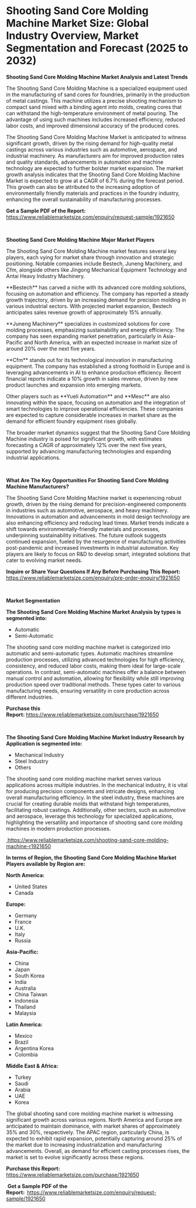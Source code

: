 <p><h1>Shooting Sand Core Molding Machine Market Size: Global Industry Overview, Market Segmentation and Forecast (2025 to 2032)</h1></p><p><strong>Shooting Sand Core Molding Machine Market Analysis and Latest Trends</strong></p>
<p><p>The Shooting Sand Core Molding Machine is a specialized equipment used in the manufacturing of sand cores for foundries, primarily in the production of metal castings. This machine utilizes a precise shooting mechanism to compact sand mixed with a binding agent into molds, creating cores that can withstand the high-temperature environment of metal pouring. The advantage of using such machines includes increased efficiency, reduced labor costs, and improved dimensional accuracy of the produced cores.</p><p>The Shooting Sand Core Molding Machine Market is anticipated to witness significant growth, driven by the rising demand for high-quality metal castings across various industries such as automotive, aerospace, and industrial machinery. As manufacturers aim for improved production rates and quality standards, advancements in automation and machine technology are expected to further bolster market expansion. The market growth analysis indicates that the Shooting Sand Core Molding Machine Market is expected to grow at a CAGR of 6.7% during the forecast period. This growth can also be attributed to the increasing adoption of environmentally friendly materials and practices in the foundry industry, enhancing the overall sustainability of manufacturing processes.</p></p>
<p><strong>Get a Sample PDF of the Report:&nbsp;</strong> <a href="https://www.reliablemarketsize.com/enquiry/request-sample/1921650?utm_campaign=2176&utm_medium=2&utm_source=Github&utm_content=ia&utm_term=12042025&utm_id=shooting-sand-core-molding-machine">https://www.reliablemarketsize.com/enquiry/request-sample/1921650</a></p>
<p>&nbsp;</p>
<p><strong>Shooting Sand Core Molding Machine Major Market Players</strong></p>
<p><p>The Shooting Sand Core Molding Machine market features several key players, each vying for market share through innovation and strategic positioning. Notable companies include Bestech, Juneng Machinery, and Cfm, alongside others like Jingong Mechanical Equipment Technology and Antai Heavy Industry Machinery.</p><p>**Bestech** has carved a niche with its advanced core molding solutions, focusing on automation and efficiency. The company has reported a steady growth trajectory, driven by an increasing demand for precision molding in various industrial sectors. With projected market expansion, Bestech anticipates sales revenue growth of approximately 15% annually.</p><p>**Juneng Machinery** specializes in customized solutions for core molding processes, emphasizing sustainability and energy efficiency. The company has seen expanding market penetration, particularly in Asia-Pacific and North America, with an expected increase in market size of around 20% over the next five years.</p><p>**Cfm** stands out for its technological innovation in manufacturing equipment. The company has established a strong foothold in Europe and is leveraging advancements in AI to enhance production efficiency. Recent financial reports indicate a 10% growth in sales revenue, driven by new product launches and expansion into emerging markets.</p><p>Other players such as **Yueli Automation** and **Mesc** are also innovating within the space, focusing on automation and the integration of smart technologies to improve operational efficiencies. These companies are expected to capture considerable increases in market share as the demand for efficient foundry equipment rises globally.</p><p>The broader market dynamics suggest that the Shooting Sand Core Molding Machine industry is poised for significant growth, with estimates forecasting a CAGR of approximately 12% over the next five years, supported by advancing manufacturing technologies and expanding industrial applications.</p></p>
<p>&nbsp;</p>
<p><strong>What Are The Key Opportunities For Shooting Sand Core Molding Machine Manufacturers?</strong></p>
<p><p>The Shooting Sand Core Molding Machine market is experiencing robust growth, driven by the rising demand for precision-engineered components in industries such as automotive, aerospace, and heavy machinery. Innovations in automation and advancements in mold design technology are also enhancing efficiency and reducing lead times. Market trends indicate a shift towards environmentally-friendly materials and processes, underpinning sustainability initiatives. The future outlook suggests continued expansion, fueled by the resurgence of manufacturing activities post-pandemic and increased investments in industrial automation. Key players are likely to focus on R&D to develop smart, integrated solutions that cater to evolving market needs.</p></p>
<p><strong>Inquire or Share Your Questions If Any Before Purchasing This Report:</strong> <a href="https://www.reliablemarketsize.com/enquiry/pre-order-enquiry/1921650?utm_campaign=2176&utm_medium=2&utm_source=Github&utm_content=ia&utm_term=12042025&utm_id=shooting-sand-core-molding-machine">https://www.reliablemarketsize.com/enquiry/pre-order-enquiry/1921650</a></p>
<p>&nbsp;</p>
<p><strong>Market Segmentation</strong></p>
<p><strong>The Shooting Sand Core Molding Machine Market Analysis by types is segmented into:</strong></p>
<p><ul><li>Automatic</li><li>Semi-Automatic</li></ul></p>
<p><p>The shooting sand core molding machine market is categorized into automatic and semi-automatic types. Automatic machines streamline production processes, utilizing advanced technologies for high efficiency, consistency, and reduced labor costs, making them ideal for large-scale operations. In contrast, semi-automatic machines offer a balance between manual control and automation, allowing for flexibility while still improving production speed over traditional methods. These types cater to various manufacturing needs, ensuring versatility in core production across different industries.</p></p>
<p><strong>Purchase this Report:&nbsp;</strong><a href="https://www.reliablemarketsize.com/purchase/1921650?utm_campaign=2176&utm_medium=2&utm_source=Github&utm_content=ia&utm_term=12042025&utm_id=shooting-sand-core-molding-machine">https://www.reliablemarketsize.com/purchase/1921650</a></p>
<p>&nbsp;</p>
<p><strong>The Shooting Sand Core Molding Machine Market Industry Research by Application is segmented into:</strong></p>
<p><ul><li>Mechanical Industry</li><li>Steel Industry</li><li>Others</li></ul></p>
<p><p>The shooting sand core molding machine market serves various applications across multiple industries. In the mechanical industry, it is vital for producing precision components and intricate designs, enhancing overall manufacturing efficiency. In the steel industry, these machines are crucial for creating durable molds that withstand high temperatures, facilitating robust castings. Additionally, other sectors, such as automotive and aerospace, leverage this technology for specialized applications, highlighting the versatility and importance of shooting sand core molding machines in modern production processes.</p></p>
<p><a href="https://www.reliablemarketsize.com/shooting-sand-core-molding-machine-r1921650?utm_campaign=2176&utm_medium=2&utm_source=Github&utm_content=ia&utm_term=12042025&utm_id=shooting-sand-core-molding-machine">&nbsp;https://www.reliablemarketsize.com/shooting-sand-core-molding-machine-r1921650</a></p>
<p><strong>In terms of Region, the Shooting Sand Core Molding Machine Market Players available by Region are:</strong></p>
<p>
    <p> <strong> North America: </strong>
        <ul>
            <li>United States</li>
            <li>Canada</li>
        </ul>
        </p> 
    <p> <strong> Europe: </strong>
        <ul>
            <li>Germany</li>
            <li>France</li>
            <li>U.K.</li>
            <li>Italy</li>
            <li>Russia</li>
        </ul>
        </p> 
    <p> <strong> Asia-Pacific: </strong>
        <ul>
            <li>China</li>
            <li>Japan</li>
            <li>South Korea</li>
            <li>India</li>
            <li>Australia</li>
            <li>China Taiwan</li>
            <li>Indonesia</li>
            <li>Thailand</li>
            <li>Malaysia</li>
        </ul>
        </p> 
    <p> <strong> Latin America: </strong>
        <ul>
            <li>Mexico</li>
            <li>Brazil</li>
            <li>Argentina Korea</li>
            <li>Colombia</li>
        </ul>
        </p> 
    <p> <strong> Middle East & Africa: </strong>
        <ul>
            <li>Turkey</li>
            <li>Saudi</li>
            <li>Arabia</li>
            <li>UAE</li>
            <li>Korea</li>
        </ul>
    </p>
    </p>
<p><p>The global shooting sand core molding machine market is witnessing significant growth across various regions. North America and Europe are anticipated to maintain dominance, with market shares of approximately 35% and 30%, respectively. The APAC region, particularly China, is expected to exhibit rapid expansion, potentially capturing around 25% of the market due to increasing industrialization and manufacturing advancements. Overall, as demand for efficient casting processes rises, the market is set to evolve significantly across these regions.</p></p>
<p><strong>Purchase this Report: </strong><a href="https://www.reliablemarketsize.com/purchase/1921650?utm_campaign=2176&utm_medium=2&utm_source=Github&utm_content=ia&utm_term=12042025&utm_id=shooting-sand-core-molding-machine">https://www.reliablemarketsize.com/purchase/1921650</a></p>
<p>&nbsp;<strong>Get a Sample PDF of the Report:&nbsp;&nbsp;</strong><a href="https://www.reliablemarketsize.com/enquiry/request-sample/1921650?utm_campaign=2176&utm_medium=2&utm_source=Github&utm_content=ia&utm_term=12042025&utm_id=shooting-sand-core-molding-machine">https://www.reliablemarketsize.com/enquiry/request-sample/1921650</a></p>
<p><strong></strong></p>
<p><p></p><p></p><p></p></p>